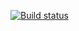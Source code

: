 [![Build status](https://ci.appveyor.com/api/projects/status/o5aibr9ireyx9r2r/branch/main?svg=true)](https://ci.appveyor.com/project/Sheldon30/chromtest/branch/main)